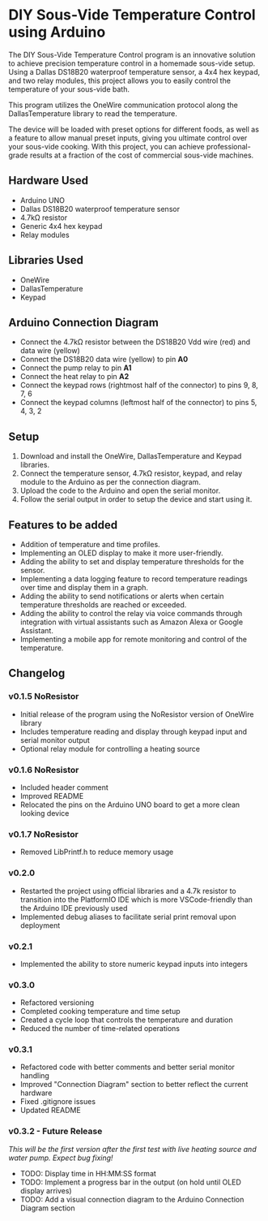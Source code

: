 # DIY Sous-Vide Temperature Control using Arduino
The DIY Sous-Vide Temperature Control program is an innovative solution to achieve precision temperature control in a homemade sous-vide setup. Using a Dallas DS18B20 waterproof temperature sensor, a 4x4 hex keypad, and two relay modules, this project allows you to easily control the temperature of your sous-vide bath.

This program utilizes the OneWire communication protocol along the DallasTemperature library to read the temperature.

The device will be loaded with preset options for different foods, as well as a feature to allow manual preset inputs, giving you ultimate control over your sous-vide cooking. With this project, you can achieve professional-grade results at a fraction of the cost of commercial sous-vide machines.

## Hardware Used
- Arduino UNO
- Dallas DS18B20 waterproof temperature sensor
- 4.7kΩ resistor
- Generic 4x4 hex keypad
- Relay modules

## Libraries Used
- OneWire
- DallasTemperature
- Keypad

## Arduino Connection Diagram
- Connect the 4.7kΩ resistor between the DS18B20 Vdd wire (red) and data wire (yellow) 
- Connect the DS18B20 data wire (yellow) to pin **A0**
- Connect the pump relay to pin **A1**
- Connect the heat relay to pin **A2**
- Connect the keypad rows (rightmost half of the connector) to pins 9, 8, 7, 6
- Connect the keypad columns (leftmost half of the connector) to pins 5, 4, 3, 2

## Setup
1. Download and install the OneWire, DallasTemperature and Keypad libraries.
2. Connect the temperature sensor, 4.7kΩ resistor, keypad, and relay module to the Arduino as per the connection diagram.
3. Upload the code to the Arduino and open the serial monitor.
4. Follow the serial output in order to setup the device and start using it.

## Features to be added
- Addition of temperature and time profiles.
- Implementing an OLED display to make it more user-friendly.
- Adding the ability to set and display temperature thresholds for the sensor.
- Implementing a data logging feature to record temperature readings over time and display them in a graph.
- Adding the ability to send notifications or alerts when certain temperature thresholds are reached or exceeded.
- Adding the ability to control the relay via voice commands through integration with virtual assistants such as Amazon Alexa or Google Assistant.
- Implementing a mobile app for remote monitoring and control of the temperature.

## Changelog
### v0.1.5 NoResistor
- Initial release of the program using the NoResistor version of OneWire library
- Includes temperature reading and display through keypad input and serial monitor output
- Optional relay module for controlling a heating source

### v0.1.6 NoResistor
- Included header comment
- Improved README
- Relocated the pins on the Arduino UNO board to get a more clean looking device

### v0.1.7 NoResistor
- Removed LibPrintf.h to reduce memory usage

### v0.2.0
- Restarted the project using official libraries and a 4.7k resistor to transition into the PlatformIO IDE which is more VSCode-friendly than the Arduino IDE previously used
- Implemented debug aliases to facilitate serial print removal upon deployment

### v0.2.1
- Implemented the ability to store numeric keypad inputs into integers

### v0.3.0
- Refactored versioning
- Completed cooking temperature and time setup
- Created a cycle loop that controls the temperature and duration
- Reduced the number of time-related operations

### v0.3.1
- Refactored code with better comments and better serial monitor handling
- Improved "Connection Diagram" section to better reflect the current hardware
- Fixed .gitignore issues
- Updated README

### v0.3.2 - Future Release
*This will be the first version after the first test with live heating source and water pump. Expect bug fixing!*
- TODO: Display time in HH:MM:SS format
- TODO: Implement a progress bar in the output (on hold until OLED display arrives)
- TODO: Add a visual connection diagram to the Arduino Connection Diagram section
